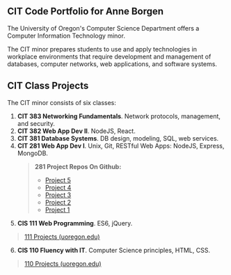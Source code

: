 
<h2>CIT Code Portfolio for Anne Borgen</h2>
The University of Oregon's Computer Science Department offers a Computer Information Technology minor.

The CIT minor prepares students to use and apply technologies in workplace environments that require development and management of databases, computer networks, web applications, and software systems.

<h2>CIT Class Projects</h2>
The CIT minor consists of six classes:

<ol>
  <li><b>CIT 383 Networking Fundamentals</b>. Network protocols, management, and security.
    </li>
  <li><b>CIT 382 Web App Dev II</b>. NodeJS, React.</li>
  <li><b>CIT 381 Database Systems</b>. DB design, modeling, SQL, web services.</li>
  <li><b>CIT 281 Web App Dev I</b>. Unix, Git, RESTful Web Apps: NodeJS, Express, MongoDB.
  <blockquote>
   <b>281 Project Repos On Github:</b>
  <ul>
     <li>
       <a href="https://uo-cit.github.io/project-5-annieborgen/">Project 5</a>
     </li>
     <li>
       <a href="https://annieborgen.github.io/project-4/">Project 4</a>
     </li>
     <li>
       <a href="https://annieborgen.github.io/project-3/">Project 3</a>
     </li>
     <li>
       <a href="https://annieborgen.github.io/project-2/">Project 2</a>
     </li>
     <li>
       <a href="https://annieborgen.github.io/project-1/">Project 1</a>
     </li>
     </ul>
  </blockquote>
</ol>

5. <b>CIS 111 Web Programming</a></b>. ES6, jQuery.
<blockquote>
  <a href="https://pages.uoregon.edu/aborgen/111/"> 111 Projects (uoregon.edu)</a>
</blockquote>

6. <b>CIS 110 Fluency with IT</b>. Computer Science principles, HTML, CSS.
<blockquote>
  <a href="https://pages.uoregon.edu/aborgen/110/"> 110 Projects (uoregon.edu)</a>
</blockquote>
